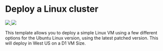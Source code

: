 # Deploy a Linux cluster

<a href="https://portal.azure.com/#create/Microsoft.Template/uri/https%3A%2F%2Fraw.githubusercontent.com%2Ftanewill%2Ftanewill%2Fmaster%2FQuickCluster%2Fazuredeploy.json" target="_blank">
    <img src="http://azuredeploy.net/deploybutton.png"/>
</a>
<a href="http://armviz.io/#/?load=https%3A%2F%2Fraw.githubusercontent.com%2Ftanewill%2Ftanewill%2Fmaster%2FQuickCluster%2Fazuredeploy.json" target="_blank">
    <img src="http://armviz.io/visualizebutton.png"/>
</a>


This template allows you to deploy a simple Linux VM using a few different options for the Ubuntu Linux version, using the latest patched version. This will deploy in West US on a D1 VM Size.
